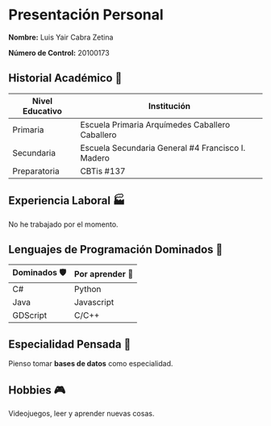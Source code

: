 # Presentación Personal
**Nombre:** Luis Yair Cabra Zetina

**Número de Control:** 20100173
## Historial Académico :book:
| Nivel Educativo | Institución |
| --------------- | ----------- |
| Primaria | Escuela Primaria Arquímedes Caballero Caballero |
| Secundaria | Escuela Secundaria General #4 Francisco I. Madero |
| Preparatoria | CBTis #137 |
## Experiencia Laboral :factory:
No he trabajado por el momento.
## Lenguajes de Programación Dominados :space_invader:
| Dominados :shield: | Por aprender :hammer: |
| ----------- | ----------- |
| C# | Python |
| Java | Javascript |
| GDScript | C/C++ | 
## Especialidad Pensada :briefcase: 
Pienso tomar **bases de datos** como especialidad. 
## Hobbies :video_game:
Videojuegos, leer y aprender nuevas cosas. 